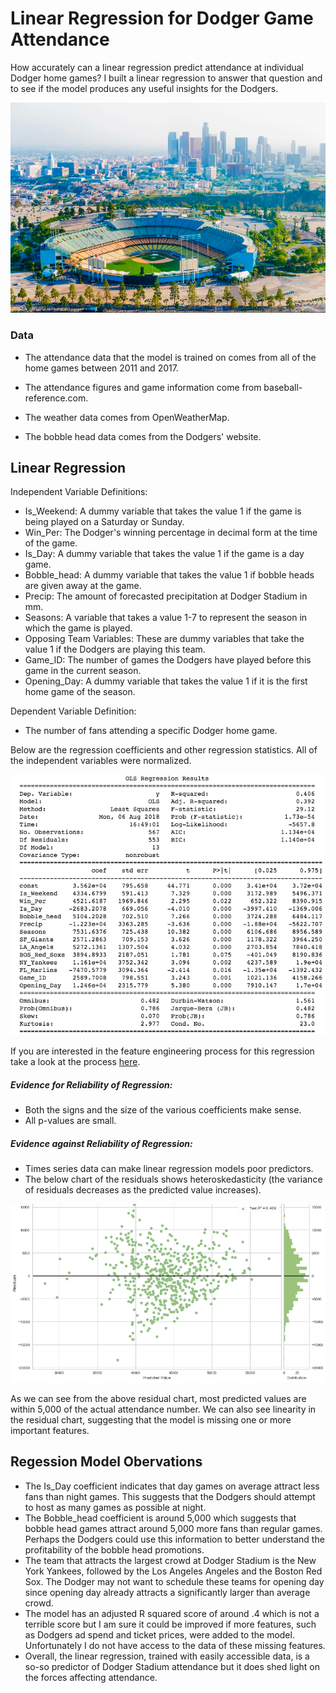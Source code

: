 
# Linear Regression for Dodger Game Attendance

How accurately can a linear regression predict attendance at individual Dodger home games? I built a linear regression to answer that question and to see if the model produces any useful insights for the Dodgers.


![Dodger Stadium](PNGs/stadium.png)




### Data 
- The attendance data that the model is trained on comes from all of the home games between 2011 and 2017.
 
- The attendance figures and game information come from baseball-reference.com.

- The weather data comes from OpenWeatherMap.

- The bobble head data comes from the Dodgers' website.


## Linear Regression

Independent Variable Definitions:

- Is_Weekend: A dummy variable that takes the value 1 if the game is being played on a Saturday or Sunday.
- Win_Per: The Dodger's winning percentage in decimal form at the time of the game.
- Is_Day: A dummy variable that takes the value 1 if the game is a day game.
- Bobble_head: A dummy variable that takes the value 1 if bobble heads are given away at the game.
- Precip: The amount of forecasted precipitation at Dodger Stadium in mm.
- Seasons: A variable that takes a value 1-7 to represent the season in which the game is played.
- Opposing Team Variables: These are dummy variables that take the value 1 if the Dodgers are playing this team.
- Game_ID: The number of games the Dodgers have played  before this game in the current season.
- Opening_Day: A dummy variable that takes the value 1 if it is the first home game of the season.

Dependent Variable Definition:

- The number of fans attending a specific Dodger home game.


Below are the regression coefficients and other regression statistics. All of the independent variables were normalized.

![Regression Statistics](PNGs/regression.png)

If you are interested in the feature engineering process for this regression take a look at the process [here](https://github.com/amatthi55/Portfolio/blob/master/Dodger_Stadium_Regression/Linear%20Regression.ipynb).

##### Evidence for Reliability of Regression:

- Both the signs and the size of the various coefficients make sense.
- All p-values are small.

##### Evidence against Reliability of Regression:

- Times series data can make linear regression models poor predictors.
- The below chart of the residuals shows heteroskedasticity (the variance of residuals decreases as the predicted value increases).

![Regression Statistics](PNGs/residuals.png)

As we can see from the above residual chart, most predicted values are within 5,000 of the actual attendance number. We can also see linearity in the residual chart, suggesting that the model is missing one or more important features. 


## Regession Model Obervations
- The Is_Day coefficient indicates that day games on average attract less fans than night games. This suggests that the Dodgers should attempt to host as many games as possible at night.
- The Bobble_head coefficient is around 5,000 which suggests that bobble head games attract around 5,000 more fans than regular games. Perhaps the Dodgers could use this information to better understand the profitability of the bobble head promotions.
- The team that attracts the largest crowd at Dodger Stadium is the New York Yankees, followed by the Los Angeles Angeles and the Boston Red Sox. The Dodger may not want to schedule these teams for opening day since opening day already attracts a significantly larger than average crowd.
- The model has an adjusted R squared score of around .4 which is not a terrible score but I am sure it could be improved if more features, such as Dodgers ad spend and ticket prices, were added to the model. Unfortunately I do not have access to the data of these missing features.
- Overall, the linear regression, trained with easily accessible data, is a so-so predictor of Dodger Stadium attendance but it does shed light on the forces affecting attendance.

